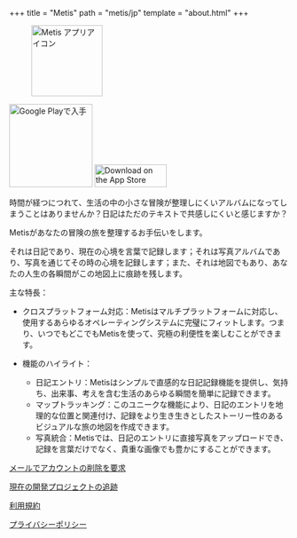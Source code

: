 +++
title = "Metis"
path = "metis/jp"
template = "about.html"
+++

<figure>
<img src="/metis.png" width="128" alt="Metis アプリアイコン"/>
</figure>

<a href='https://play.google.com/store/apps/details?id=com.larryhsiao.metis_app&pcampaignid=pcampaignidMKT-Other-global-all-co-prtnr-py-PartBadge-Mar2515-1'><img alt='Google Playで入手' width="150" src='https://play.google.com/intl/en_us/badges/static/images/badges/en_badge_web_generic.png'/></a>
<a href="https://apps.apple.com/jp/app/metis-journal/id6449760097?itsct=apps_box_badge&amp;itscg=30200" style="display: inline-block; overflow: hidden;"><img src="https://tools.applemediaservices.com/api/badges/download-on-the-app-store/black/en-us?size=125x41&amp;releaseDate=1708905600" alt="Download on the App Store" style="width: 130px; height: 41.5px;"></a>

時間が経つにつれて、生活の中の小さな冒険が整理しにくいアルバムになってしまうことはありませんか？日記はただのテキストで共感しにくいと感じますか？

Metisがあなたの冒険の旅を整理するお手伝いをします。

それは日記であり、現在の心境を言葉で記録します；それは写真アルバムであり、写真を通じてその時の心境を記録します；また、それは地図でもあり、あなたの人生の各瞬間がこの地図上に痕跡を残します。

主な特長：

- クロスプラットフォーム対応：Metisはマルチプラットフォームに対応し、使用するあらゆるオペレーティングシステムに完璧にフィットします。つまり、いつでもどこでもMetisを使って、究極の利便性を楽しむことができます。

- 機能のハイライト：
    - 日記エントリ：Metisはシンプルで直感的な日記記録機能を提供し、気持ち、出来事、考えを含む生活のあらゆる瞬間を簡単に記録できます。
    - マップトラッキング：このユニークな機能により、日記のエントリを地理的な位置と関連付け、記録をより生き生きとしたストーリー性のあるビジュアルな旅の地図を作成できます。
    - 写真統合：Metisでは、日記のエントリに直接写真をアップロードでき、記録を言葉だけでなく、貴重な画像でも豊かにすることができます。


[メールでアカウントの削除を要求](mailto:larryhsiao@larryhsiao.com)

[現在の開発プロジェクトの追跡](https://larryhsiao.com:9081/issues/METIS?q=%23Unresolved)

[利用規約](https://larryhsiao.com/metis/terms_of_service)

[プライバシーポリシー](https://larryhsiao.com/metis/privacy_policy)


